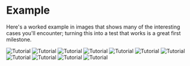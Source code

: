 # Example

Here's a worked example in images that shows many of the interesting cases
you'll encounter; turning this into a test that works is a great first
milestone.

![Tutorial](fig1.png)
![Tutorial](fig2.png)
![Tutorial](fig3.png)
![Tutorial](fig4.png)
![Tutorial](fig5.png)
![Tutorial](fig6.png)
![Tutorial](fig7.png)
![Tutorial](fig8.png)
![Tutorial](fig9.png)
![Tutorial](fig10.png)
![Tutorial](fig11.png)

